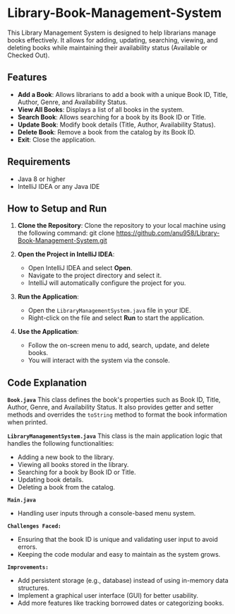 # Library-Book-Management-System

This Library Management System is designed to help librarians manage books effectively. It allows for adding, updating, searching, viewing, and deleting books while maintaining their availability status (Available or Checked Out).

## Features

- **Add a Book**: Allows librarians to add a book with a unique Book ID, Title, Author, Genre, and Availability Status.
- **View All Books**: Displays a list of all books in the system.
- **Search Book**: Allows searching for a book by its Book ID or Title.
- **Update Book**: Modify book details (Title, Author, Availability Status).
- **Delete Book**: Remove a book from the catalog by its Book ID.
- **Exit**: Close the application.

## Requirements

- Java 8 or higher
- IntelliJ IDEA or any Java IDE

## How to Setup and Run

1. **Clone the Repository**:
   Clone the repository to your local machine using the following command:
    git clone https://github.com/anu958/Library-Book-Management-System.git

2. **Open the Project in IntelliJ IDEA**:
    - Open IntelliJ IDEA and select **Open**.
    - Navigate to the project directory and select it.
    - IntelliJ will automatically configure the project for you.

3. **Run the Application**:
    - Open the `LibraryManagementSystem.java` file in your IDE.
    - Right-click on the file and select **Run** to start the application.

4. **Use the Application**:
    - Follow the on-screen menu to add, search, update, and delete books.
    - You will interact with the system via the console.

## Code Explanation

**`Book.java`**
This class defines the book's properties such as Book ID, Title, Author, Genre, and Availability Status. It also provides getter and setter methods and overrides the `toString` method to format the book information when printed.

**`LibraryManagementSystem.java`**
This class is the main application logic that handles the following functionalities:
- Adding a new book to the library.
- Viewing all books stored in the library.
- Searching for a book by Book ID or Title.
- Updating book details.
- Deleting a book from the catalog.

**`Main.java`**
- Handling user inputs through a console-based menu system.

**`Challenges Faced:`**
- Ensuring that the book ID is unique and validating user input to avoid errors.
- Keeping the code modular and easy to maintain as the system grows.

**`Improvements:`**
- Add persistent storage (e.g., database) instead of using in-memory data structures.
- Implement a graphical user interface (GUI) for better usability.
- Add more features like tracking borrowed dates or categorizing books.
